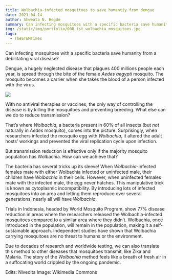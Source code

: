 ```yaml
---
title: Wolbachia-infected mosquitoes to save humantiy from dengue
date: 2021-04-14
author: Shweata N. Hegde
summary: Can infecting mosquitoes with a specific bacteria save humanity from a debilitating viral disease?
img: /static/img/portfolio/008_tst_wolbachia_mosquitoes.jpg
tags:
  - TheSTEMTimes
---
```

Can infecting mosquitoes with a specific bacteria save humanity from a debilitating viral disease?

Dengue, a hugely neglected disease that plagues 400 millions people each year, is spread through the bite of the female _Aedes aegypti_ mosquito. The mosquito becomes a carrier when she takes the blood of a person infected with the virus. 

<img src = '/static/img/portfolio/008_tst_wolbachia_mosquitoes.jpg'>

With no antiviral therapies or vaccines, the only way of controlling the disease is by killing the mosquitoes and preventing breeding. What else can we do to reduce transmission?

That’s where _Wolbachia_, a bacteria present in 60% of all insects (but *not* naturally in _Aedes_ mosquito), comes into the picture. Surprisingly, when researchers infected the mosquito egg with _Wolbachia_, it altered the adult hosts’ workings and prevented the viral replication cycle upon infection.

But transmission reduction is effective only if the majority mosquito population has Wolbachia. How can we achieve that?

The bacteria has several tricks up its sleeve! When _Wolbachia_-infected females mate with either Wolbachia infected or uninfected male, their children have _Wolbachia_ in their cells. However, when uninfected females mate with the infected male, the egg never hatches. This manipulative trick is known as cytoplasmic incompatibility. By introducing lots of infected mosquitoes into an area and letting them reproduce over several generations, nearly all will have _Wolbachia_.

Trials in Indonesia, headed by World Mosquito Program, show 77% disease reduction in areas where the researchers released the Wolbachia-infected mosquitoes compared to a similar area where they didn’t. Wolbachia, once introduced in the population, will remain in the population, making it a self-sustainable approach. Independent studies have shown that Wolbachia carrying mosquitoes are no threat to humans or the environment.

Due to decades of research and worldwide testing, we can also translate this method to other diseases that mosquitoes transmit, like Zika and Malaria. The story of the _Wolbachia_ method feels like a breath of fresh air in a suffocating world crippled by the ongoing pandemic.

Edits: Nivedita
Image: Wikimedia Commons
